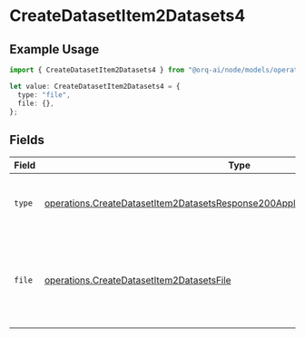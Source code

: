 # CreateDatasetItem2Datasets4

## Example Usage

```typescript
import { CreateDatasetItem2Datasets4 } from "@orq-ai/node/models/operations";

let value: CreateDatasetItem2Datasets4 = {
  type: "file",
  file: {},
};
```

## Fields

| Field                                                                                                                                                                              | Type                                                                                                                                                                               | Required                                                                                                                                                                           | Description                                                                                                                                                                        |
| ---------------------------------------------------------------------------------------------------------------------------------------------------------------------------------- | ---------------------------------------------------------------------------------------------------------------------------------------------------------------------------------- | ---------------------------------------------------------------------------------------------------------------------------------------------------------------------------------- | ---------------------------------------------------------------------------------------------------------------------------------------------------------------------------------- |
| `type`                                                                                                                                                                             | [operations.CreateDatasetItem2DatasetsResponse200ApplicationJSONResponseBodyType](../../models/operations/createdatasetitem2datasetsresponse200applicationjsonresponsebodytype.md) | :heavy_check_mark:                                                                                                                                                                 | The type of the content part. Always `file`.                                                                                                                                       |
| `file`                                                                                                                                                                             | [operations.CreateDatasetItem2DatasetsFile](../../models/operations/createdatasetitem2datasetsfile.md)                                                                             | :heavy_check_mark:                                                                                                                                                                 | File data for the content part. Must contain either file_data or uri, but not both.                                                                                                |